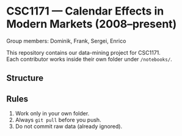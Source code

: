 # CSC1171 — Calendar Effects in Modern Markets (2008–present)

Group members: Dominik, Frank, Sergei, Enrico

This repository contains our data-mining project for CSC1171.  
Each contributor works inside their own folder under `/notebooks/`.

## Structure


## Rules
1. Work only in your own folder.
2. Always `git pull` before you push.
3. Do not commit raw data (already ignored).


